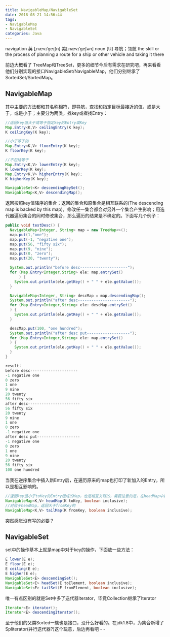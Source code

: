```yaml
---
title: NavigableMap/NavigableSet
date: 2018-08-21 14:56:44
tags:
- NavigableMap
- NavigableSet
categories: Java
---
```


navigation
英 [ˌnævɪˈgeɪʃn] 美[ˌnævɪˈɡeʃən]
noun
[U]
导航；领航
the skill or the process of planning a route for a ship or other vehicle and taking it there
<!--more-->

前边大概看了 TreeMap和TreeSet，更多的细节今后有需求在研究吧，再来看看他们分别实现的接口NavigableSet/NavigableMap，他们分别继承了SortedSet/SortedMap。

## NavigableMap

其中主要的方法都和其名称相符，即导航，查找和指定目标最接近的值，或是大于，或是小于；主要分为两类，找key或者找Entry：

``` java
//返回key值大于或等于指定key的Entry或Key
Map.Entry<K,V> ceilingEntry(K key);
K ceilingKey(K key);
```

``` java
//小于等于的
Map.Entry<K,V> floorEntry(K key);
K floorKey(K key);
```

``` java
//不包括等于
Map.Entry<K,V> lowerEntry(K key);
K lowerKey(K key);
Map.Entry<K,V> higherEntry(K key);
K higherKey(K key);
```

``` java
NavigableSet<K> descendingKeySet();
NavigableMap<K,V> descendingMap();
```

返回按照key值降序的集合；返回的集合和原集合是相互联系的(The descending map is backed by this map)，修改任一集合都会对另外一个集合产生影响；用迭代器遍历集合的同时修改集合，那么遍历的结果是不确定的。下面写几个例子：

``` java
public void testDesc() {
  NavigableMap<Integer, String> map = new TreeMap<>();
  map.put(1,"one");
  map.put(-1, "negative one");
  map.put(56, "fifty six");
  map.put(9, "nine");
  map.put(0, "zero");
  map.put(20, "twenty");

  System.out.println("before desc---------------------");
  for (Map.Entry<Integer,String> ele: map.entrySet()
      ) {
    System.out.println(ele.getKey() + " " + ele.getValue());
  }

  NavigableMap<Integer, String> descMap = map.descendingMap();
  System.out.println("after desc-----------------------");
  for (Map.Entry<Integer,String> ele: descMap.entrySet()
  ) {
    System.out.println(ele.getKey() + " " + ele.getValue());
  }

  descMap.put(100, "one hundred");
  System.out.println("after desc put-------------------");
  for (Map.Entry<Integer,String> ele: map.entrySet()
  ) {
    System.out.println(ele.getKey() + " " + ele.getValue());
  }
}

result：
before desc---------------------
-1 negative one
0 zero
1 one
9 nine
20 twenty
56 fifty six
after desc-----------------------
56 fifty six
20 twenty
9 nine
1 one
0 zero
-1 negative one
after desc put-------------------
-1 negative one
0 zero
1 one
9 nine
20 twenty
56 fifty six
100 one hundred
```

当我在逆序集合中插入新Entry后，在遍历原来的map也打印了新加入的Entry，所以是相互影响的。

``` java
//返回key值小于toKey的Entry组成的Map，也是相互关联的，需要注意的是，在headMap中新增Entry时，新Entry的key值同样不能大于toKey，否则会抛出异常；inclusive用来表示是否包括toKey
NavigableMap<K,V> headMap(K toKey, boolean inclusive);
//对应于headMap，返回大于fromKey的
NavigableMap<K,V> tailMap(K fromKey, boolean inclusive);
```

突然感觉没有写的必要？

## NavigableSet

set中的操作基本上就是map中对于key的操作，下面放一些方法：

``` java
E lower(E e);
E floor(E e);
E ceiling(E e);
E higher(E e);
NavigableSet<E> descendingSet();
NavigableSet<E> headSet(E toElement, boolean inclusive);
NavigableSet<E> tailSet(E fromElement, boolean inclusive);
```

唯一有点区别的就是Set中多了迭代器iterator，毕竟Collection继承了Iterator

``` java
Iterator<E> iterator();
Iterator<E> descendingIterator();
```

至于他们的父类Sorted一族也是接口，没什么好看的。在jdk1.8中，为集合新增了Spliterator(并行迭代器?)这个玩意，后边再看吧 - -
